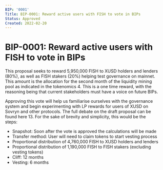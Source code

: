 ```yaml
---
BIP: '0001'
Title: BIP-0001: Reward active users with FISH to vote in BIPs
Status: Approved
Created: 2022-02-20
---
```


# BIP-0001: Reward active users with FISH to vote in BIPs

This proposal seeks to reward 5,950,000 FISH to XUSD holders and lenders (80%), as well as FISH stakers (20%) helping test governance on mainnet. This amount is the allocation for the second month of the liquidity mining pool as indicated in the tokenomics 4. This is a one time reward, with the reasoning being that current stakeholders must have a voice on future BIPs.

Approving this vote will help us familiarise ourselves with the governance system and begin experimenting with LP rewards for users of XUSD on Sovryn and other protocols. The full debate on the draft proposal can be found here 13. For the sake of brevity and simplicity, this would be the steps:

- Snapshot: Soon after the vote is approved the calculations will be made
- Transfer method: User will need to claim tokens to start vesting process
- Proportional distribution of 4,760,000 FISH to XUSD holders and lenders
- Proportional distribution of 1,190,000 FISH to FISH stakers (excluding vesting tokens)
- Cliff: 12 months
- Vesting: 6 months
